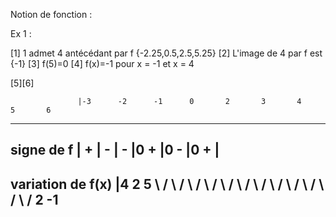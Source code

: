 Notion de fonction :

Ex 1 :

[1] 1 admet 4 antécédant par f {-2.25,0.5,2.5,5.25}
[2] L'image de 4 par f est {-1}
[3] f(5)=0
[4] f(x)=-1 pour x = -1 et x = 4

[5][6]

                   |-3		-2		-1		0		2		3		4		5		6
---------------------------------------------------------------------------------------------
signe de f         |	+	|	-	|	-	|0		+		|0		-		|0		+		|		
---------------------------------------------------------------------------------------------
variation de f(x)  |4								2								5
					 \							  /	\						     /
					  	\						 /		\					    /
					   		\					/			\				   /
					    		\			   /				\			  /
					    			\		  /						\		 /
					    				\	 /							\	/
					    					2							  -1
--------------------------------------------------------------------------------------------